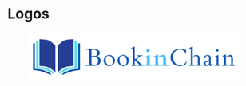 # Logos

<figure><img src="../.gitbook/assets/image (1).png" alt=""><figcaption></figcaption></figure>
